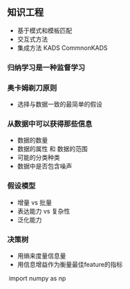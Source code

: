 ## 知识工程 
- 基于模式和模板匹配
- 交互式方法
- 集成方法 
  KADS 
  CommnonKADS

### 归纳学习是一种监督学习

### 奥卡姆剃刀原则 
- 选择与数据一致的最简单的假设


### 从数据中可以获得那些信息 
- 数据的数量
- 数据的属性 和 数据的范围
- 可能的分类种类
- 数据中是否包含噪声 

### 假设模型 
- 增量 vs 批量 
- 表达能力 vs 复杂性 
- 泛化能力 

### 决策树 
- 用熵来度量信息量
- 用信息增益作为衡量最佳feature的指标

  import numpy as np 
